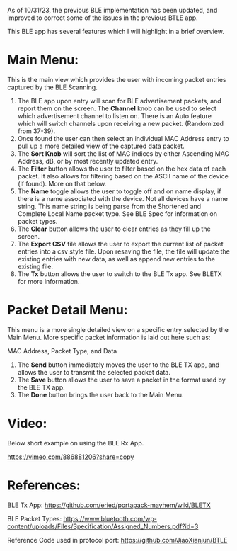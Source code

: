 As of 10/31/23, the previous BLE implementation has been updated, and improved to correct some of the issues in the previous BTLE app.

This BLE app has several features which I will highlight in a brief overview.

# Main Menu:

This is the main view which provides the user with incoming packet entries captured by the BLE Scanning.

1. The BLE app upon entry will scan for BLE advertisement packets, and report them on the screen. The **Channel** knob can be used to select which advertisement channel to listen on. There is an Auto feature which will switch channels upon receiving a new packet. (Randomized from 37-39).
2. Once found the user can then select an individual MAC Address entry to pull up a more detailed view of the captured data packet.
3. The **Sort Knob** will sort the list of MAC indices by either Ascending MAC Address, dB, or by most recently updated entry.
4. The **Filter** button allows the user to filter based on the hex data of each packet. It also allows for filtering based on the ASCII name of the device (if found). More on that below.
5. The **Name** toggle allows the user to toggle off and on name display, if there is a name associated with the device. Not all devices have a name string. This name string is being parse from the Shortened and Complete Local Name packet type. See BLE Spec for information on packet types.
6. The **Clear** button allows the user to clear entries as they fill up the screen.
7. The **Export CSV** file allows the user to export the current list of packet entries into a csv style file. Upon resaving the file, the file will update the existing entries with new data, as well as append new entries to the existing file.
8. The **Tx** button allows the user to switch to the BLE Tx app. See BLETX for more information.

# Packet Detail Menu:

This menu is a more single detailed view on a specific entry selected by the Main Menu. More specific packet information is laid out here such as:

MAC Address, Packet Type, and Data

1. The **Send** button immediately moves the user to the BLE TX app, and allows the user to transmit the selected packet data.
2. The **Save** button allows the user to save a packet in the format used by the BLE TX app.
3. The **Done** button brings the user back to the Main Menu.

# Video:

Below short example on using the BLE Rx App.

https://vimeo.com/886881206?share=copy

# References:
BLE Tx App: https://github.com/eried/portapack-mayhem/wiki/BLETX

BLE Packet Types: https://www.bluetooth.com/wp-content/uploads/Files/Specification/Assigned_Numbers.pdf?id=3

Reference Code used in protocol port: https://github.com/JiaoXianjun/BTLE
